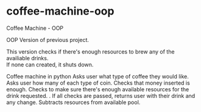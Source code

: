 # coffee-machine-oop
Coffee Machine - OOP

OOP Version of previous project.

This version checks if there's enough resources to brew any of the availiable drinks.  
If none can created, it shuts down.

Coffee machine in python Asks user what type of coffee they would like. 
Asks user how many of each type of coin. 
Checks that money inserted is enough. 
Checks to make sure there's enough available resources for the drink requested. .
If all checks are passed, returns user with their drink and any change. 
Subtracts resources from available pool.
